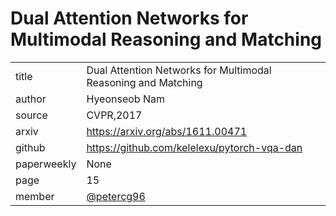 # Dual Attention Networks for Multimodal Reasoning and Matching

|  |  |
| :--- | :--- |
| title |  Dual Attention Networks for Multimodal Reasoning and Matching |
| author | Hyeonseob Nam |
| source | CVPR,2017 |
| arxiv | https://arxiv.org/abs/1611.00471|
| github |  https://github.com/kelelexu/pytorch-vqa-dan |
| paperweekly |None |
| page | 15 |
| member | [@petercg96](https://github.com/petercg96) |
